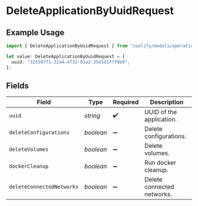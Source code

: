 # DeleteApplicationByUuidRequest

## Example Usage

```typescript
import { DeleteApplicationByUuidRequest } from "coolify/models/operations";

let value: DeleteApplicationByUuidRequest = {
  uuid: "325597f1-32a4-4732-91a2-35d1d1f7f9b0",
};
```

## Fields

| Field                      | Type                       | Required                   | Description                |
| -------------------------- | -------------------------- | -------------------------- | -------------------------- |
| `uuid`                     | *string*                   | :heavy_check_mark:         | UUID of the application.   |
| `deleteConfigurations`     | *boolean*                  | :heavy_minus_sign:         | Delete configurations.     |
| `deleteVolumes`            | *boolean*                  | :heavy_minus_sign:         | Delete volumes.            |
| `dockerCleanup`            | *boolean*                  | :heavy_minus_sign:         | Run docker cleanup.        |
| `deleteConnectedNetworks`  | *boolean*                  | :heavy_minus_sign:         | Delete connected networks. |
